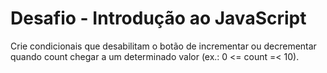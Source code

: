 # Desafio - Introdução ao JavaScript

Crie condicionais que desabilitam o botão de incrementar ou decrementar quando count chegar a um determinado valor (ex.: 0 <= count =< 10).

